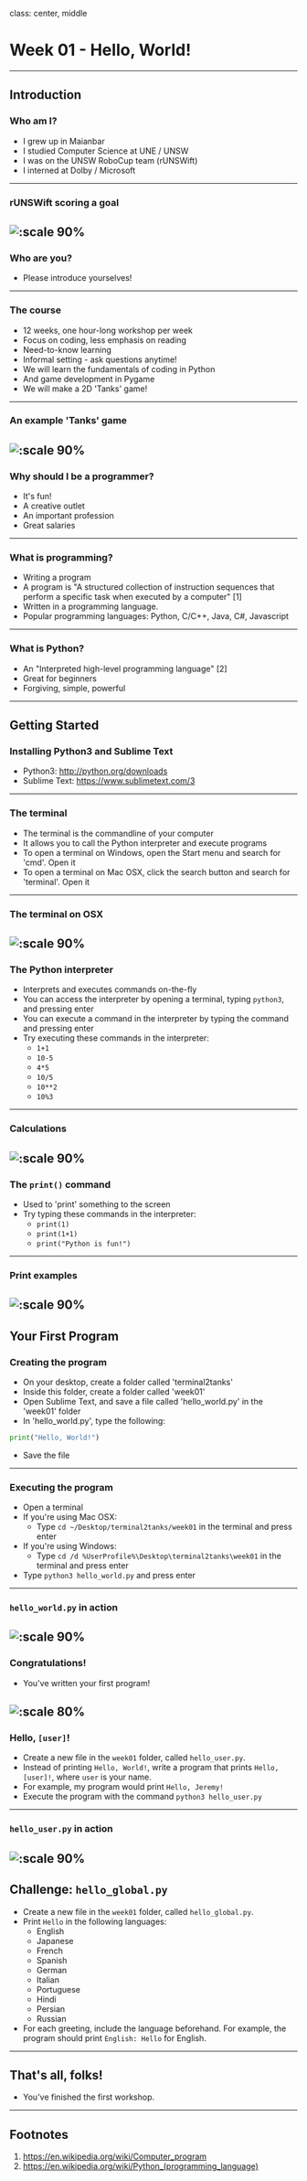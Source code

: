 class: center, middle

# Week 01 - Hello, World!
---

## Introduction
### Who am I?
* I grew up in Maianbar
* I studied Computer Science at UNE / UNSW
* I was on the UNSW RoboCup team (rUNSWift)
* I interned at Dolby / Microsoft
---

### rUNSWift scoring a goal
![:scale 90%](images/robocup.jpg)
---

### Who are you?
* Please introduce yourselves!
---

### The course
* 12 weeks, one hour-long workshop per week
* Focus on coding, less emphasis on reading
* Need-to-know learning
* Informal setting - ask questions anytime!
* We will learn the fundamentals of coding in Python
* And game development in Pygame
* We will make a 2D 'Tanks' game!
---

### An example 'Tanks' game
![:scale 90%](images/tanks.jpg)
---

### Why should I be a programmer?
* It's fun!
* A creative outlet
* An important profession
* Great salaries
---

### What is programming?
* Writing a program
* A program is "A structured collection of instruction sequences that perform a specific task when executed by a computer" [1]
* Written in a programming language.
* Popular programming languages: Python, C/C++, Java, C#, Javascript
---

### What is Python?
* An "Interpreted high-level programming language" [2]
* Great for beginners
* Forgiving, simple, powerful
---

## Getting Started
### Installing Python3 and Sublime Text
* Python3: http://python.org/downloads
* Sublime Text: https://www.sublimetext.com/3
---

### The terminal
* The terminal is the commandline of your computer
* It allows you to call the Python interpreter and execute programs
* To open a terminal on Windows, open the Start menu and search for 'cmd'. Open it
* To open a terminal on Mac OSX, click the search button and search for 'terminal'. Open it
---

### The terminal on OSX
![:scale 90%](images/terminal.png)
---

### The Python interpreter
* Interprets and executes commands on-the-fly
* You can access the interpreter by opening a terminal, typing `python3`, and pressing enter
* You can execute a command in the interpreter by typing the command and pressing enter
* Try executing these commands in the interpreter:
    - `1+1`
    - `10-5`
    - `4*5`
    - `10/5`
    - `10**2`
    - `10%3`
---

### Calculations
![:scale 90%](images/calculations.png)
---

### The `print()` command
* Used to 'print' something to the screen
* Try typing these commands in the interpreter:
    - `print(1)`
    - `print(1+1)`
    - `print("Python is fun!")`
---

### Print examples
![:scale 90%](images/print.png)
---

## Your First Program
### Creating the program
* On your desktop, create a folder called 'terminal2tanks'
* Inside this folder, create a folder called 'week01'
* Open Sublime Text, and save a file called 'hello_world.py' in the 'week01' folder
* In 'hello_world.py', type the following:
```python
print("Hello, World!")
```
* Save the file
---

### Executing the program
* Open a terminal
* If you're using Mac OSX:
    - Type `cd ~/Desktop/terminal2tanks/week01` in the terminal and press enter
* If you're using Windows:
    - Type `cd /d %UserProfile%\Desktop\terminal2tanks\week01` in the terminal and press enter
* Type `python3 hello_world.py` and press enter
---

### `hello_world.py` in action
![:scale 90%](images/hello_world.png)
---

### Congratulations!
* You've written your first program!

![:scale 80%](images/fireworks.jpg)
---

### Hello, `[user]`!
* Create a new file in the `week01` folder, called `hello_user.py`.
* Instead of printing `Hello, World!`, write a program that prints `Hello, [user]!`, where `user` is your name.
* For example, my program would print `Hello, Jeremy!`
* Execute the program with the command `python3 hello_user.py`
---

### `hello_user.py` in action
![:scale 90%](images/hello_user.png)
---

## Challenge: `hello_global.py`
* Create a new file in the `week01` folder, called `hello_global.py`.
* Print `Hello` in the following languages:
    - English
    - Japanese
    - French
    - Spanish
    - German
    - Italian
    - Portuguese
    - Hindi
    - Persian
    - Russian
* For each greeting, include the language beforehand. For example, the program should print `English: Hello` for English.
---

## That's all, folks!
* You've finished the first workshop.
---

## Footnotes
1. https://en.wikipedia.org/wiki/Computer_program
2. https://en.wikipedia.org/wiki/Python_(programming_language)
